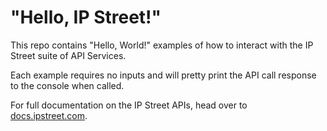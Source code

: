 # "Hello, IP Street!"
This repo contains "Hello, World!" examples of how to interact with the IP Street suite of API Services.

Each example requires no inputs and will pretty print the API call response to the console when called.  

For full documentation on the IP Street APIs, head over to [docs.ipstreet.com](http://docs.ipstreet.com/).
